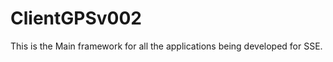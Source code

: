 ClientGPSv002
=============

This is the Main framework for all the applications being developed for SSE.